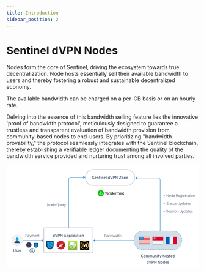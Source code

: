 ```yaml
---
title: Introduction
sidebar_position: 2
---
```


# Sentinel dVPN Nodes

Nodes form the core of Sentinel, driving the ecosystem towards true decentralization. Node hosts essentially sell their available bandwidth to users and thereby fostering a robust and sustainable decentralized economy.

The available bandwidth can be charged on a per-GB basis or on an hourly rate.

Delving into the essence of this bandwidth selling feature lies the innovative 'proof of bandwidth protocol', meticulously designed to guarantee a trustless and transparent evaluation of bandwidth provision from community-based nodes to end-users. By prioritizing "bandwidth provability," the protocol seamlessly integrates with the Sentinel blockchain, thereby establishing a verifiable ledger documenting the quality of the bandwidth service provided and nurturing trust among all involved parties.

![](/img/nodes/structure.png)